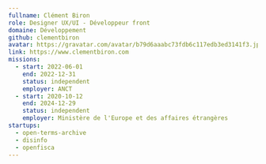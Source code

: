```yaml
---
fullname: Clément Biron
role: Designer UX/UI - Développeur front
domaine: Développement
github: clementbiron
avatar: https://gravatar.com/avatar/b79d6aaabc73fdb6c117edb3ed3141f3.jpg?s=512
link: https://www.clementbiron.com
missions:
  - start: 2022-06-01
    end: 2022-12-31
    status: independent
    employer: ANCT
  - start: 2020-10-12
    end: 2024-12-29
    status: independent
    employer: Ministère de l'Europe et des affaires étrangères
startups:
  - open-terms-archive
  - disinfo
  - openfisca
---
```

